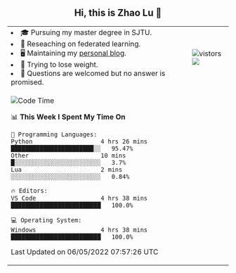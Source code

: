 <h2 align="center"> Hi, this is Zhao Lu 👋</h2>

<table style="overflow:hidden;">
    <tr> 
        <td>
            <li>🎓 Pursuing my master degree in SJTU.</li>
            <li>🌱 Reseaching on federated learning.</li>
            <li>🖥️ Maintaining my <a href="https://ifarewell.xyz">personal blog</a>.</li>
            <li>💪 Trying to lose weight.</li>
            <li>💬 Questions are welcomed but no answer is promised.</li> 
        </td>
        <td>
            <img src="https://visitor-badge.glitch.me/badge?page_id=ifarewell" alt="vistors" />
        <br>
          <img src="https://github-readme-stats.vercel.app/api?username=ifarewell&theme=graywhite&hide=prs,contribs&show_icons=true&hide_border=true&icon_color=CE1D2D&text_color=718096&bg_color=ffffff&hide_title=true" />
        </td>
    </tr>
    <tr>
        <td colspan="2">
            
<!--START_SECTION:waka-->
![Code Time](http://img.shields.io/badge/Code%20Time-143%20hrs%208%20mins-blue)

📊 **This Week I Spent My Time On** 

```text
💬 Programming Languages: 
Python                   4 hrs 26 mins       ███████████████████████░░   95.47% 
Other                    10 mins             █░░░░░░░░░░░░░░░░░░░░░░░░   3.7% 
Lua                      2 mins              ░░░░░░░░░░░░░░░░░░░░░░░░░   0.84%

🔥 Editors: 
VS Code                  4 hrs 38 mins       █████████████████████████   100.0%

💻 Operating System: 
Windows                  4 hrs 38 mins       █████████████████████████   100.0%

```


 Last Updated on 06/05/2022 07:57:26 UTC
<!--END_SECTION:waka-->
            
</td></tr>
</table>

